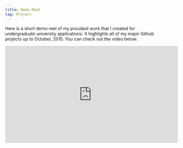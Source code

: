 ```yaml
---
title: Demo Reel
tag: Project
---
```


Here is a short demo reel of my proudest work that I created for undergraduate university applications.  It highlights
all of my major Github projects up to October, 2015.  You can check out the video below.

<div class="video-center"><div class="video-container"><iframe width="560" height="315" src="https://www.youtube.com/embed/xW0udm5wS0A" frameborder="0" allowfullscreen></iframe></div></div>
